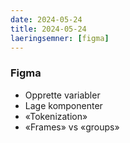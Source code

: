 ```yaml
---
date: 2024-05-24
title: 2024-05-24
laeringsemner: [figma]
---
```


### Figma
* Opprette variabler
* Lage komponenter
* «Tokenization»
* «Frames» vs «groups»
